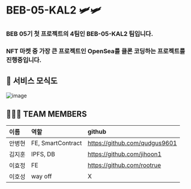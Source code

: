 # BEB-05-KAL2 🛩🛩

### BEB 05기 첫 프로젝트의 4팀인 BEB-05-KAL2 팀입니다.
### NFT 마켓 중 가장 큰 프로젝트인 OpenSea를 클론 코딩하는 프로젝트를 진행중입니다.

## 📱 서비스 모식도
![image](https://user-images.githubusercontent.com/68590947/183785191-819a7eb7-df08-4aed-bda3-23e769db2e0c.png)

## 🧑‍🤝‍🧑 TEAM MEMBERS
| 이름   | 역할                |  github          |
| :----- | :---------------- | :----------------|
| 안병현 | FE, SmartContract  | https://github.com/qudgus9601 |
| 김지훈 | IPFS, DB           | https://github.com/jihoon1 |
| 이효정 | FE                 | https://github.com/rootrue |
| 이호성 | way off            | X|
